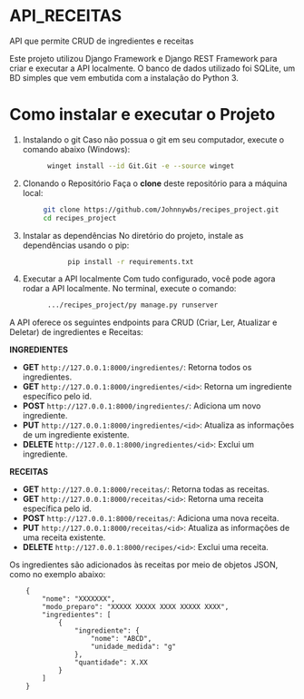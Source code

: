 # API_RECEITAS
API que permite CRUD de ingredientes e receitas


Este projeto utilizou Django Framework e Django REST Framework para criar e executar a API localmente. O banco de dados utilizado foi SQLite, um BD simples que vem embutida com a instalação do Python 3.

# Como instalar e executar o Projeto
1. Instalando o git
   Caso não possua o git em seu computador, execute o comando abaixo (Windows):
    ```bash
          winget install --id Git.Git -e --source winget
    
2. Clonando o Repositório
   Faça o **clone** deste repositório para a máquina local:
    ```bash
         git clone https://github.com/Johnnywbs/recipes_project.git
         cd recipes_project

3. Instalar as dependências
   No diretório do projeto, instale as dependências usando o pip:
   ```bash
              pip install -r requirements.txt

4. Executar a API localmente
  Com tudo configurado, você pode agora rodar a API localmente. No terminal, execute o comando:
   ```bash
         .../recipes_project/py manage.py runserver
   
A API oferece os seguintes endpoints para CRUD (Criar, Ler, Atualizar e Deletar) de ingredientes e Receitas:

**INGREDIENTES**
- **GET** `http://127.0.0.1:8000/ingredientes/`: Retorna todos os ingredientes.
- **GET** `http://127.0.0.1:8000/ingredientes/<id>`: Retorna um ingrediente específico pelo id.
- **POST** `http://127.0.0.1:8000/ingredientes/`: Adiciona um novo ingrediente.
- **PUT** `http://127.0.0.1:8000/ingredientes/<id>`: Atualiza as informações de um ingrediente existente.
- **DELETE** `http://127.0.0.1:8000/ingredientes/<id>`: Exclui um ingrediente.

**RECEITAS**
- **GET** `http://127.0.0.1:8000/receitas/`: Retorna todas as receitas.
- **GET** `http://127.0.0.1:8000/receitas/<id>`: Retorna uma receita específica pelo id.
- **POST** `http://127.0.0.1:8000/receitas/`: Adiciona uma nova receita.
- **PUT** `http://127.0.0.1:8000/receitas/<id>`: Atualiza as informações de uma receita existente.
- **DELETE** `http://127.0.0.1:8000/recipes/<id>`: Exclui uma receita.

Os ingredientes são adicionados às receitas por meio de objetos JSON, como no exemplo abaixo:
```code
    {
        "nome": "XXXXXXX",
        "modo_preparo": "XXXXX XXXXX XXXX XXXXX XXXX",
        "ingredientes": [
            {
                "ingrediente": {
                    "nome": "ABCD",
                    "unidade_medida": "g"
                },
                "quantidade": X.XX
            }
        ]
    }

